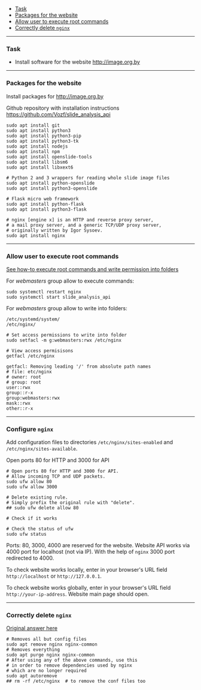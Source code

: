    - [Task](#task)
   - [Packages for the website](#website)
   - [Allow user to execute root commands](#grant)
   - [Correctly delete `nginx`](#nginx)

---
### <a name="task" />Task
   - Install software for the website http://image.org.by

---
### <a name="website" />Packages for the website

Install packages for http://image.org.by

Github repository with installation instructions https://github.com/Vozf/slide_analysis_api

```shell
sudo apt install git
sudo apt install python3
sudo apt install python3-pip
sudo apt install python3-tk
sudo apt install nodejs
sudo apt install npm
sudo apt install openslide-tools
sudo apt install libsm6
sudo apt install libxext6

# Python 2 and 3 wrappers for reading whole slide image files
sudo apt install python-openslide
sudo apt install python3-openslide

# Flask micro web framework
sudo apt install python-flask
sudo apt install python3-flask

# nginx [engine x] is an HTTP and reverse proxy server,
# a mail proxy server, and a generic TCP/UDP proxy server,
# originally written by Igor Sysoev.
sudo apt install nginx
```

---
### <a name="grant" />Allow user to execute root commands

[See how-to execute root commands and write permission into folders](02_How-tos.md#exec)

For *webmasters* group allow to execute commands:
```shell
sudo systemctl restart nginx
sudo systemctl start slide_analysis_api
```

For *webmasters* group allow to write into folders:

```shell
/etc/systemd/system/
/etc/nginx/

# Set access permissions to write into folder
sudo setfacl -m g:webmasters:rwx /etc/nginx

# View access permisisons
getfacl /etc/nginx

getfacl: Removing leading '/' from absolute path names
# file: etc/nginx
# owner: root
# group: root
user::rwx
group::r-x
group:webmasters:rwx
mask::rwx
other::r-x
```

---
### <a name="configure" />Configure `nginx`

Add configuration files to directories
`/etc/nginx/sites-enabled` and `/etc/nginx/sites-available`.

Open ports 80 for HTTP and 3000 for API

```shell
# Open ports 80 for HTTP and 3000 for API.
# Allow incoming TCP and UDP packets.
sudo ufw allow 80
sudo ufw allow 3000

# Delete existing rule.
# Simply prefix the original rule with "delete".
## sudo ufw delete allow 80

# Check if it works

# Check the status of ufw
sudo ufw status
```

Ports: 80, 3000, 4000 are reserved for the website.
Website API works via 4000 port for localhost (not via IP).
With the help of `nginx` 3000 port redirected to 4000.

To check website works locally, enter in your browser's URL
field `http://localhost` or `http://127.0.0.1`.

To check website works globally, enter in your browser's URL
field `http://your-ip-address`. Website main page should open.

---
### <a name="nginx" />Correctly delete `nginx`

[Original answer here](https://askubuntu.com/questions/235347/what-is-the-best-way-to-uninstall-nginx)

```shell
# Removes all but config files
sudo apt remove nginx nginx-common
# Removes everything
sudo apt purge nginx nginx-common
# After using any of the above commands, use this
# in order to remove dependencies used by nginx
# which are no longer required
sudo apt autoremove
## rm -rf /etc/nginx  # to remove the conf files too
```
